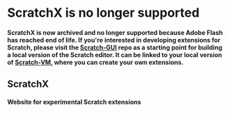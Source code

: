 # ScratchX is no longer supported 
#### ScratchX is now archived and no longer supported because Adobe Flash has reached end of life. If you're interested in developing extensions for Scratch, please visit the [Scratch-GUI](https://github.com/scratchfoundation/scratch-gui) repo as a starting point for building a local version of the Scratch editor. It can be linked to your local version of [Scratch-VM](https://github.com/scratchfoundation/scratch-vm), where you can create your own extensions.

## ScratchX
#### Website for experimental Scratch extensions
